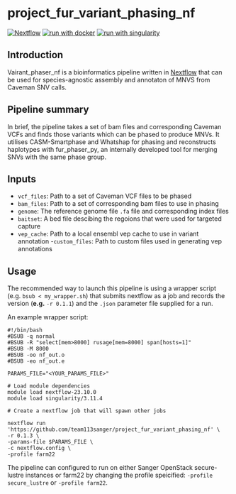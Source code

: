 # project_fur_variant_phasing_nf
[![Nextflow](https://img.shields.io/badge/nextflow%20DSL2-%E2%89%A522.04.5-23aa62.svg?labelColor=000000)](https://www.nextflow.io/)
[![run with docker](https://img.shields.io/badge/run%20with-docker-0db7ed?labelColor=000000&logo=docker)](https://www.docker.com/)
[![run with singularity](https://img.shields.io/badge/run%20with-singularity-1d355c.svg?labelColor=000000)](https://sylabs.io/docs/)

## Introduction

Vairant_phaser_nf is a bioinformatics pipeline written in [Nextflow](http://www.nextflow.io) that can be used for species-agnostic assembly and annotaton of MNVS from Caveman SNV calls. 

## Pipeline summary

In brief, the pipeline takes a set of bam files and corresponding Caveman VCFs and finds those variants which can be phased to produce MNVs. It utilises CASM-Smartphase and Whatshap for phasing and reconstructs haplotypes with 
fur_phaser_py, an internally developed tool for merging SNVs with the same phase group.

## Inputs 
- `vcf_files`: Path to a set of Caveman VCF files to be phased
- `bam_files`: Path to a set of corresponding bam files to use in phasing
- `genome`: The reference genome file `.fa` file and corresponding index files 
- `baitset`: A bed file descibing the regoions that were used for targeted capture 
- `vep_cache`: Path to a local ensembl vep cache to use in variant annotation
-`custom_files`: Path to custom files used in generating vep annotations


## Usage 

The recommended way to launch this pipeline is using a wrapper script (e.g. `bsub < my_wrapper.sh`) that submits nextflow as a job and records the version (**e.g.** `-r 0.1.1`)  and the `.json` parameter file supplied for a run.

An example wrapper script:
```
#!/bin/bash
#BSUB -q normal
#BSUB -R "select[mem>8000] rusage[mem=8000] span[hosts=1]"
#BSUB -M 8000
#BSUB -oo nf_out.o
#BSUB -eo nf_out.e

PARAMS_FILE="<YOUR_PARAMS_FILE>"

# Load module dependencies
module load nextflow-23.10.0
module load singularity/3.11.4

# Create a nextflow job that will spawn other jobs

nextflow run 'https://github.com/team113sanger/project_fur_variant_phasing_nf' \
-r 0.1.3 \
-params-file $PARAMS_FILE \
-c nextflow.config \
-profile farm22 
```

The pipeline can configured to run on either Sanger OpenStack secure-lustre instances or farm22 by changing the profile speicified:
`-profile secure_lustre` or `-profile farm22`. 



